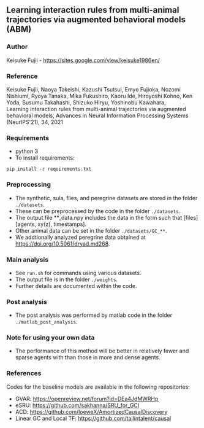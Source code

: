 ## Learning interaction rules from multi-animal trajectories via augmented behavioral models (ABM)

### Author
Keisuke Fujii - https://sites.google.com/view/keisuke1986en/

### Reference
Keisuke Fujii, Naoya Takeishi, Kazushi Tsutsui, Emyo Fujioka, Nozomi Nishiumi, Ryoya Tanaka, Mika Fukushiro, Kaoru Ide, Hiroyoshi Kohno, Ken Yoda, Susumu Takahashi, Shizuko Hiryu, Yoshinobu Kawahara,  
Learning interaction rules from multi-animal trajectories via augmented behavioral models, 
Advances in Neural Information Processing Systems (NeurIPS'21), 34, 2021

### Requirements
* python 3
* To install requirements:

```setup
pip install -r requirements.txt
```
### Preprocessing 

* The synthetic, sula, flies, and peregrine datasets are stored in the folder `./datasets`.
* These can be preprocessed by the code in the folder `./datasets`.
* The output file **_data.npy includes the data in the form such that [files][agents, xy(z), timestamps].
* Other animal data can be set in the folder `./datasets/GC_**`.
* We addtionally analyzed peregrine data obtained at https://doi.org/10.5061/dryad.md268.

### Main analysis

* See `run.sh` for commands using various datasets.
* The output file is in the folder `./weights`.
* Further details are documented within the code.

### Post analysis

* The post analysis was performed by matlab code in the folder `./matlab_post_analysis`.

### Note for using your own data

* The performance of this method will be better in relatively fewer and sparse agents with than those in more and dense agents. 

### References

Codes for the baseline models are available in the following repositories:

- GVAR: https://openreview.net/forum?id=DEa4JdMWRHp
- eSRU: https://github.com/sakhanna/SRU_for_GCI
- ACD: https://github.com/loeweX/AmortizedCausalDiscovery
- Linear GC and Local TF: https://github.com/tailintalent/causal
